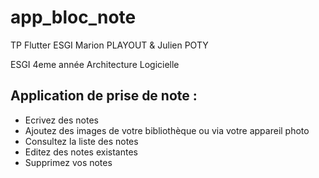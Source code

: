# app_bloc_note

TP Flutter ESGI Marion PLAYOUT & Julien POTY

ESGI 4eme année Architecture Logicielle

## Application de prise de note :

* Ecrivez des notes
* Ajoutez des images de votre bibliothèque ou via votre appareil photo
* Consultez la liste des notes
* Editez des notes existantes
* Supprimez vos notes

